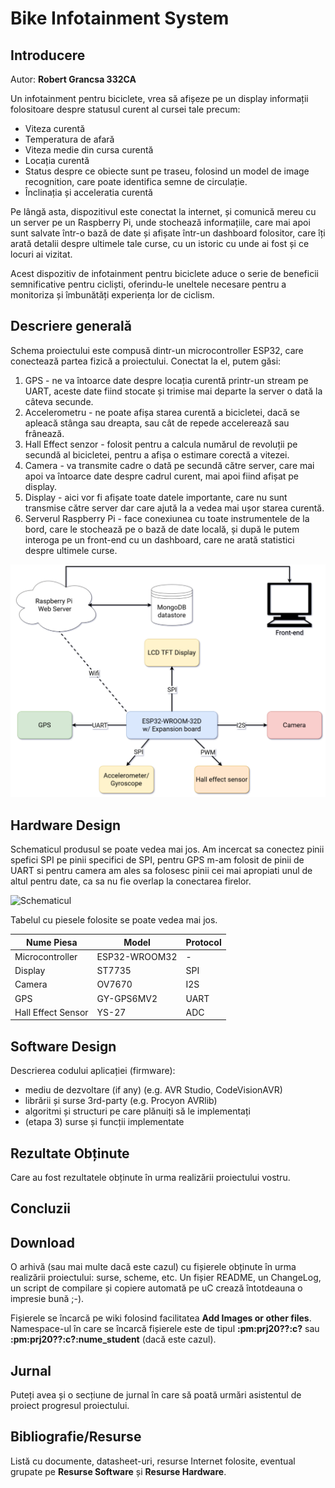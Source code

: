 # Bike Infotainment System

## Introducere

Autor: **Robert Grancsa 332CA**

Un infotainment pentru biciclete, vrea să afișeze pe un display informații folositoare despre statusul curent al cursei tale precum:
* Viteza curentă
* Temperatura de afară
* Viteza medie din cursa curentă
* Locația curentă
* Status despre ce obiecte sunt pe traseu, folosind un model de image recognition, care poate identifica semne de circulație.
* Înclinația și acceleratia curentă

Pe lângă asta, dispozitivul este conectat la internet, și comunică mereu cu un server pe un Raspberry Pi, unde stochează informațiile, care mai apoi sunt salvate într-o bază de date și afișate într-un dashboard folositor, care îți arată detalii despre ultimele tale curse, cu un istoric cu unde ai fost și ce locuri ai vizitat.

Acest dispozitiv de infotainment pentru biciclete aduce o serie de beneficii semnificative pentru cicliști, oferindu-le uneltele necesare pentru a monitoriza și îmbunătăți experiența lor de ciclism.

## Descriere generală

Schema proiectului este compusă dintr-un microcontroller ESP32, care conectează partea fizică a proiectului. Conectat la el, putem găsi:
1. GPS - ne va întoarce date despre locația curentă printr-un stream pe UART, aceste date fiind stocate și trimise mai departe la server o dată la câteva secunde.
1. Accelerometru - ne poate afișa starea curentă a bicicletei, dacă se apleacă stânga sau dreapta, sau cât de repede accelerează sau frânează.
1. Hall Effect senzor - folosit pentru a calcula numărul de revoluții pe secundă al bicicletei, pentru a afișa o estimare corectă a vitezei.
1. Camera - va transmite cadre o dată pe secundă către server, care mai apoi va întoarce date despre cadrul curent, mai apoi fiind afișat pe display.
1. Display - aici vor fi afișate toate datele importante, care nu sunt transmise către server dar care ajută la a vedea mai ușor starea curentă.
1. Serverul Raspberry Pi - face conexiunea cu toate instrumentele de la bord, care le stochează pe o bază de date locală, și după le putem interoga pe un front-end cu un dashboard, care ne arată statistici despre ultimele curse.

![Diagrama proiectului](assets/PM_Project_diagram.drawio.png)

## Hardware Design

Schematicul produsul se poate vedea mai jos. Am incercat sa conectez pinii spefici SPI pe pinii specifici de SPI, pentru GPS m-am folosit de pinii de UART si pentru camera am ales sa folosesc pinii cei mai apropiati unul de altul pentru date, ca sa nu fie overlap la conectarea firelor.

![Schematicul](assets/Schematic.png)

Tabelul cu piesele folosite se poate vedea mai jos.

| Nume Piesa         	| Model         	| Protocol 	|
|--------------------	|---------------	|----------	|
| Microcontroller    	| ESP32-WROOM32 	| -        	|
| Display            	| ST7735        	| SPI      	|
| Camera             	| OV7670        	| I2S      	|
| GPS                	| GY-GPS6MV2    	| UART     	|
| Hall Effect Sensor 	| YS-27         	| ADC      	|

## Software Design

Descrierea codului aplicației (firmware):
- mediu de dezvoltare (if any) (e.g. AVR Studio, CodeVisionAVR)
- librării și surse 3rd-party (e.g. Procyon AVRlib)
- algoritmi și structuri pe care plănuiți să le implementați
- (etapa 3) surse și funcții implementate

## Rezultate Obținute

Care au fost rezultatele obținute în urma realizării proiectului vostru.

## Concluzii

## Download

O arhivă (sau mai multe dacă este cazul) cu fișierele obținute în urma realizării proiectului: surse, scheme, etc. Un fișier README, un ChangeLog, un script de compilare și copiere automată pe uC crează întotdeauna o impresie bună ;-).

Fișierele se încarcă pe wiki folosind facilitatea **Add Images or other files**. Namespace-ul în care se încarcă fișierele este de tipul **:pm:prj20??:c?** sau **:pm:prj20??:c?:nume_student** (dacă este cazul).

## Jurnal

Puteți avea și o secțiune de jurnal în care să poată urmări asistentul de proiect progresul proiectului.

## Bibliografie/Resurse

Listă cu documente, datasheet-uri, resurse Internet folosite, eventual grupate pe **Resurse Software** și **Resurse Hardware**.
